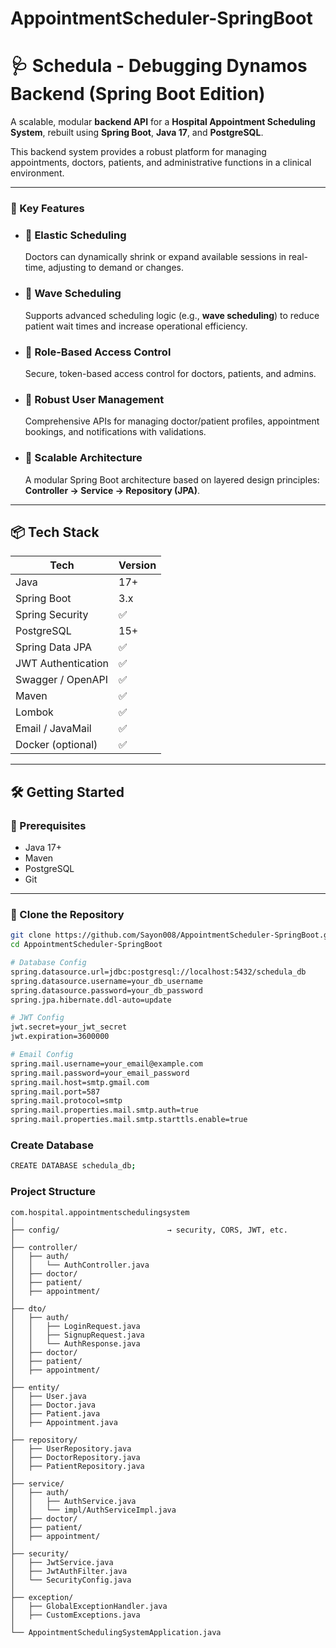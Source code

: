 # AppointmentScheduler-SpringBoot

# 🩺 Schedula - Debugging Dynamos Backend (Spring Boot Edition)

A scalable, modular **backend API** for a **Hospital Appointment Scheduling System**, rebuilt using **Spring Boot**, **Java 17**, and **PostgreSQL**.

This backend system provides a robust platform for managing appointments, doctors, patients, and administrative functions in a clinical environment.

---

### 🚀 Key Features

- ### 🧠 **Elastic Scheduling**
  Doctors can dynamically shrink or expand available sessions in real-time, adjusting to demand or changes.

- ### 🌊 **Wave Scheduling**
  Supports advanced scheduling logic (e.g., **wave scheduling**) to reduce patient wait times and increase operational efficiency.

- ### 🔐 **Role-Based Access Control**
  Secure, token-based access control for doctors, patients, and admins.

- ### 👥 **Robust User Management**
  Comprehensive APIs for managing doctor/patient profiles, appointment bookings, and notifications with validations.

- ### 🧱 **Scalable Architecture**
  A modular Spring Boot architecture based on layered design principles: **Controller → Service → Repository (JPA)**.

---

## 📦 Tech Stack

| Tech                | Version      |
|---------------------|--------------|
| Java                | 17+          |
| Spring Boot         | 3.x          |
| Spring Security     | ✅           |
| PostgreSQL          | 15+          |
| Spring Data JPA     | ✅           |
| JWT Authentication  | ✅           |
| Swagger / OpenAPI   | ✅           |
| Maven               | ✅           |
| Lombok              | ✅           |
| Email / JavaMail    | ✅           |
| Docker (optional)   | ✅           |

---

## 🛠️ Getting Started

### 🧾 Prerequisites

- Java 17+
- Maven
- PostgreSQL
- Git

---

### 📁 Clone the Repository

```bash
git clone https://github.com/Sayon008/AppointmentScheduler-SpringBoot.git
cd AppointmentScheduler-SpringBoot

# Database Config
spring.datasource.url=jdbc:postgresql://localhost:5432/schedula_db
spring.datasource.username=your_db_username
spring.datasource.password=your_db_password
spring.jpa.hibernate.ddl-auto=update

# JWT Config
jwt.secret=your_jwt_secret
jwt.expiration=3600000

# Email Config
spring.mail.username=your_email@example.com
spring.mail.password=your_email_password
spring.mail.host=smtp.gmail.com
spring.mail.port=587
spring.mail.protocol=smtp
spring.mail.properties.mail.smtp.auth=true
spring.mail.properties.mail.smtp.starttls.enable=true

```

### Create Database

```bash
CREATE DATABASE schedula_db;
```

### Project Structure

```angular2html
com.hospital.appointmentschedulingsystem
│
├── config/                        → security, CORS, JWT, etc.
│
├── controller/
│   ├── auth/
│   │   └── AuthController.java
│   ├── doctor/
│   ├── patient/
│   ├── appointment/
│
├── dto/
│   ├── auth/
│   │   ├── LoginRequest.java
│   │   ├── SignupRequest.java
│   │   └── AuthResponse.java
│   ├── doctor/
│   ├── patient/
│   ├── appointment/
│
├── entity/
│   ├── User.java
│   ├── Doctor.java
│   ├── Patient.java
│   ├── Appointment.java
│
├── repository/
│   ├── UserRepository.java
│   ├── DoctorRepository.java
│   ├── PatientRepository.java
│
├── service/
│   ├── auth/
│   │   ├── AuthService.java
│   │   └── impl/AuthServiceImpl.java
│   ├── doctor/
│   ├── patient/
│   ├── appointment/
│
├── security/
│   ├── JwtService.java
│   ├── JwtAuthFilter.java
│   └── SecurityConfig.java
│
├── exception/
│   ├── GlobalExceptionHandler.java
│   ├── CustomExceptions.java
│
└── AppointmentSchedulingSystemApplication.java

```
